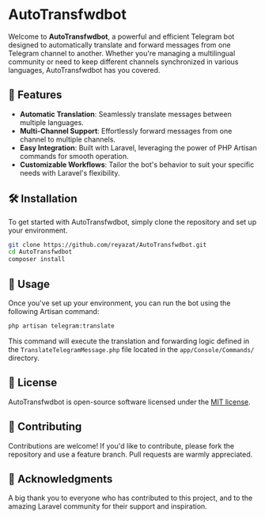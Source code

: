 # AutoTransfwdbot

Welcome to **AutoTransfwdbot**, a powerful and efficient Telegram bot designed to automatically translate and forward messages from one Telegram channel to another. Whether you're managing a multilingual community or need to keep different channels synchronized in various languages, AutoTransfwdbot has you covered.

## 🚀 Features

- **Automatic Translation**: Seamlessly translate messages between multiple languages.
- **Multi-Channel Support**: Effortlessly forward messages from one channel to multiple channels.
- **Easy Integration**: Built with Laravel, leveraging the power of PHP Artisan commands for smooth operation.
- **Customizable Workflows**: Tailor the bot's behavior to suit your specific needs with Laravel's flexibility.

## 🛠️ Installation

To get started with AutoTransfwdbot, simply clone the repository and set up your environment.

```bash
git clone https://github.com/reyazat/AutoTransfwdbot.git
cd AutoTransfwdbot
composer install
```

## 🔧 Usage

Once you've set up your environment, you can run the bot using the following Artisan command:

```bash
php artisan telegram:translate
```

This command will execute the translation and forwarding logic defined in the `TranslateTelegramMessage.php` file located in the `app/Console/Commands/` directory.

## 📄 License

AutoTransfwdbot is open-source software licensed under the [MIT license](LICENSE).

## 🤝 Contributing

Contributions are welcome! If you'd like to contribute, please fork the repository and use a feature branch. Pull requests are warmly appreciated.

## 🌟 Acknowledgments

A big thank you to everyone who has contributed to this project, and to the amazing Laravel community for their support and inspiration.
